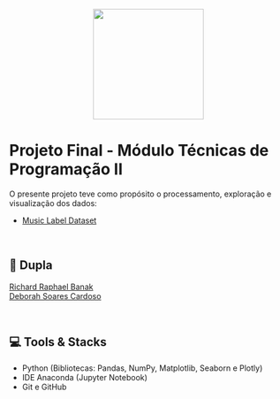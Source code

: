 <p align="center">
  <img src = "https://images2.imgbox.com/a5/72/7ZbDUHlf_o.jpg" width="200">
</p>

# Projeto Final - Módulo Técnicas de Programação II
O presente projeto teve como propósito o processamento, exploração e visualização dos dados: 
- [Music Label Dataset](https://www.kaggle.com/datasets/revilrosa/music-label-dataset)

<br>

## 📌 Dupla
[Richard Raphael Banak]()  
[Deborah Soares Cardoso](https://www.linkedin.com/in/dehscardoso)

<br>

## 💻 Tools & Stacks
- Python (Bibliotecas: Pandas, NumPy, Matplotlib, Seaborn e Plotly)
- IDE Anaconda (Jupyter Notebook)
- Git e GitHub

